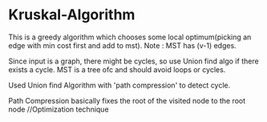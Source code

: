# Kruskal-Algorithm
This is a greedy algorithm which chooses some local optimum(picking an edge with min cost first and add to mst).
Note : MST has (v-1) edges.

Since input is a graph, there might be cycles, so use Union find algo if there exists a cycle. MST is a tree ofc and should avoid loops or cycles.

Used Union find Algorithm with 'path compression' to detect cycle.

Path Compression basically fixes the root of the visited node to the root node //Optimization technique

